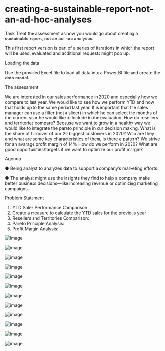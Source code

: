 # creating-a-sustainable-report-not-an-ad-hoc-analyses

Task
Treat the assessment as how you would go about creating a sustainable report, not an ad-hoc analyses.

 

This first report version is part of a series of iterations in which the report will be used, evaluated and additional requests might pop up.

 

Loading the data

Use the provided Excel file to load all data into a Power BI file and create the data model.

 

The assessment

We are interested in our sales performance in 2020 and especially how we compare to last year. We would like to see how we perform YTD and how that holds up to the same period last year.
It is important that the sales manager can use a filter (not a slicer) in which he can select the months of the current year he would like to include in the evaluation.
How do resellers and territories compare?
Because we want to grow in a healthy way we would like to integrate the pareto principle in our decision making. What is the share of turnover of our 20 biggest customers in 2020? Who are they and what are some key characteristics of them, is there a pattern?
We strive for an avarage profit margin of 14%
How do we perform in 2020?
What are good opportunities/targets if we want to optimize our profit margin?


Agenda

● Being analyst to analyzes data to support a company’s marketing efforts.

● The analyst might use the insights they find to help a company make better business
decisions—like increasing revenue or optimizing marketing campaigns.


Problem Statement

1. YTD Sales Performance Comparison
2. Create a measure to calculate the YTD sales for the previous year
3. Resellers and Territories Comparison:
4. Pareto Principle Analysis:
5. Profit Margin Analysis:

![image](https://github.com/Arooba-Khokhar/creating-a-sustainable-report-not-an-ad-hoc-analyses/assets/14163981/5372d8ae-6f51-4654-9c9e-34ba8be3184a)


![image](https://github.com/Arooba-Khokhar/creating-a-sustainable-report-not-an-ad-hoc-analyses/assets/14163981/1548a9f8-2534-4c9a-aa9f-e8b86f1f2b6d)


![image](https://github.com/Arooba-Khokhar/creating-a-sustainable-report-not-an-ad-hoc-analyses/assets/14163981/816de6da-7ab8-4a0d-9456-1c46f14f4d2a)

![image](https://github.com/Arooba-Khokhar/creating-a-sustainable-report-not-an-ad-hoc-analyses/assets/14163981/1e9fcd7a-af85-42ea-adda-f716b2f7b118)

![image](https://github.com/Arooba-Khokhar/creating-a-sustainable-report-not-an-ad-hoc-analyses/assets/14163981/4825f319-93ee-4e44-95e7-1bd9cc78bf84)

![image](https://github.com/Arooba-Khokhar/creating-a-sustainable-report-not-an-ad-hoc-analyses/assets/14163981/f0f56ccd-1f90-4c44-b6db-ada6a53d7ec2)


![image](https://github.com/Arooba-Khokhar/creating-a-sustainable-report-not-an-ad-hoc-analyses/assets/14163981/28f537aa-7845-43e9-a460-2be40ffcd0e6)

![image](https://github.com/Arooba-Khokhar/creating-a-sustainable-report-not-an-ad-hoc-analyses/assets/14163981/1038eda2-fd6f-4c0e-862c-17c9ec4c5cc4)


![image](https://github.com/Arooba-Khokhar/creating-a-sustainable-report-not-an-ad-hoc-analyses/assets/14163981/7c3fcc56-4176-41b4-861f-10e9ce455c17)



![image](https://github.com/Arooba-Khokhar/creating-a-sustainable-report-not-an-ad-hoc-analyses/assets/14163981/1f0ef1fd-4fe0-4252-8b6b-a7b55fea3a03)


![image](https://github.com/Arooba-Khokhar/creating-a-sustainable-report-not-an-ad-hoc-analyses/assets/14163981/3231aed8-7d49-4aea-b0b9-dc71fd8d5535)


![image](https://github.com/Arooba-Khokhar/creating-a-sustainable-report-not-an-ad-hoc-analyses/assets/14163981/fae3add9-2533-4c29-b2ca-739243ad84eb)









